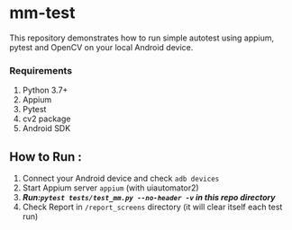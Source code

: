 # mm-test
This repository demonstrates how to run simple autotest using appium, pytest and OpenCV on your local Android device.

### Requirements
1. Python 3.7+
2. Appium
3. Pytest
4. cv2 package
5. Android SDK

## **How to Run :**
1. Connect your Android device and check `adb devices`
2. Start Appium server `appium` (with uiautomator2)
3. _**Run:`pytest tests/test_mm.py --no-header -v` in this repo directory**_
4. Check Report in `/report_screens` directory (it will clear itself each test run)